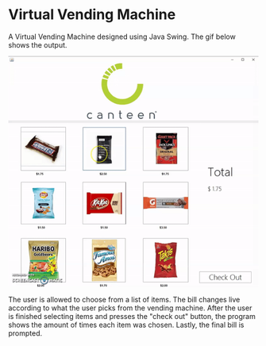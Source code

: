 # Virtual Vending Machine 

A Virtual Vending Machine designed using Java Swing. The gif below shows the output.  

![](Output.gif)  

The user is allowed to choose from a list of items. The bill changes live according to what the user picks from the vending machine. After the user is finished selecting items and presses the "check out" button, the program shows the amount of times each item was chosen. Lastly, the final bill is prompted. 
